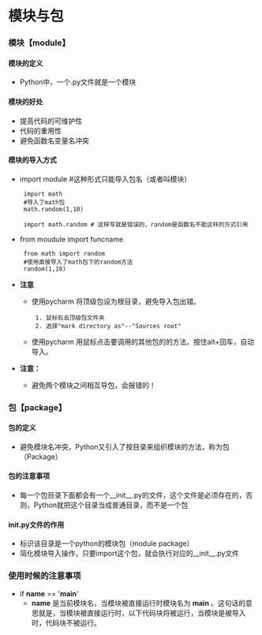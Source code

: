 # 模块与包
### 模块【module】
#### 模块的定义
* Python中，一个.py文件就是一个模块
#### 模块的好处
* 提高代码的可维护性
* 代码的重用性
* 避免函数名变量名冲突
#### 模块的导入方式
* import module #这种形式只能导入包名（或者叫模块）
  ```
   import math
   #导入了math包
   math.random(1,10)
   
   import math.random # 这样写就是错误的，random是函数名不能这样的方式引用
  ```
* from moudule import funcname
  ```
   from math import random
   #使用直接导入了math包下的random方法
   random(1,10)
  ```

* **注意**
  * 使用pycharm 将顶级包设为根目录，避免导入包出错。
    ```
     1. 鼠标右击顶级包文件夹
     2. 选择"mark directory as"--"Sources root"
    ```
  * 使用pycharm 用鼠标点击要调用的其他包的的方法，按住alt+回车，自动导入。


* **注意：**
  * 避免两个模块之间相互导包，会报错的！

### 包【package】
#### 包的定义
* 避免模块名冲突，Python又引入了按目录来组织模块的方法，称为包（Package）
#### 包的注意事项
* 每一个包目录下面都会有一个__init__.py的文件，这个文件是必须存在的，否则，Python就把这个目录当成普通目录，而不是一个包

#### __init__.py文件的作用
* 标识该目录是一个python的模块包（module package）
* 简化模块导入操作，只要import这个包，就会执行对应的__init__.py文件

### 使用时候的注意事项
* if __name__ == '__main__'
  * __name__ 是当前模块名，当模块被直接运行时模块名为 __main__ 。这句话的意思就是，当模块被直接运行时，以下代码块将被运行，当模块是被导入时，代码块不被运行。

